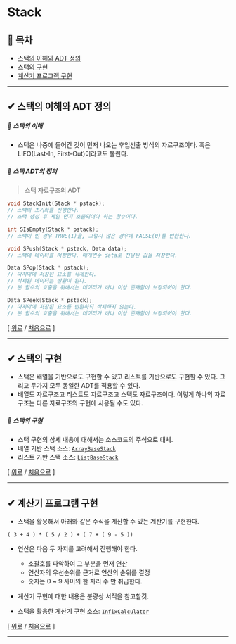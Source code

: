 ﻿# Stack
## 📝 목차
- [스택의 이해와 ADT 정의](https://github.com/choisb/Study-DataStructure/tree/master/05_Stack#-스택의-이해와-ADT-정의)
- [스택의 구현](https://github.com/choisb/Study-DataStructure/tree/master/05_Stack#-스택의-구현)
- [계산기 프로그램 구현](https://github.com/choisb/Study-DataStructure/tree/master/05_Stack#-계산기-프로그램-구현)
___

## ✔ 스택의 이해와 ADT 정의
##### 📍 스택의 이해
- 스택은 나중에 들어간 것이 먼저 나오는 후입선출 방식의 자료구조이다. 혹은 LIFO(Last-In, First-Out)이라고도 불린다.

##### 📍 스택 ADT의 정의
> 스택 자료구조의 ADT
```c
void StackInit(Stack * pstack);
// 스택의 초기화를 진행한다.
// 스택 생성 후 제일 먼저 호출되어야 하는 함수이다.

int SIsEmpty(Stack * pstack);
// 스택이 빈 경우 TRUE(1)을, 그렇지 않은 경우에 FALSE(0)를 반환한다.

void SPush(Stack * pstack, Data data);
// 스택에 데이터를 저장한다. 매개변수 data로 전달된 값을 저장한다.

Data SPop(Stack * pstack);
// 마지막에 저장된 요소를 삭제한다.
// 삭제된 데이터는 반환이 된다.
// 본 함수의 호출을 위해서는 데이터가 하나 이상 존재함이 보장되어야 한다.

Data SPeek(Stack * pstack);
// 마지막에 저장된 요소를 반환하되 삭제하지 않는다.
// 본 함수의 호출을 위해서는 데이터가 하나 이상 존재함이 보장되어야 한다.
```

[
[위로](https://github.com/choisb/Study-DataStructure/tree/master/05_Stack#stack) 
/ 
[처음으로](https://github.com/choisb/Study-DataStructure/blob/master/README.md#data-structure)
]
___

## ✔ 스택의 구현
- 스택은 배열을 기반으로도 구현할 수 있고 리스트를 기반으로도 구현할 수 있다. 
그리고 두가지 모두 동일한 ADT를 적용할 수 있다.
- 배열도 자료구조고 리스트도 자료구조고 스택도 자료구조이다. 
이렇게 하나의 자료구조는 다른 자료구조의 구현에 사용될 수도 있다.

##### 📍 스택의 구현
- 스택 구현의 상세 내용에 대해서는 소스코드의 주석으로 대체.
- 배열 기반 스택 소스: [`ArrayBaseStack`](https://github.com/choisb/Study-DataStructure/tree/master/05_Stack/ArrayBaseStack)
- 리스트 기반 스택 소스: [`ListBaseStack`](https://github.com/choisb/Study-DataStructure/tree/master/05_Stack/ListBaseStack)

[
[위로](https://github.com/choisb/Study-DataStructure/tree/master/05_Stack#stack) 
/ 
[처음으로](https://github.com/choisb/Study-DataStructure/blob/master/README.md#data-structure)
]
___

## ✔ 계산기 프로그램 구현
- 스택을 활용해서 아래와 같은 수식을 계산할 수 있는 계산기를 구현한다.
```
( 3 + 4 ) * ( 5 / 2 ) + ( 7 + ( 9 - 5 ))
```
- 연산은 다음 두 가지를 고려해서 진행해야 한다.
  - 소괄호를 파악하여 그 부분을 먼저 연산
  - 연산자의 우선순위를 근거로 연산의 순위를 결정
  - 숫자는 0 ~ 9 사이의 한 자리 수 만 취급한다.

- 계산기 구현에 대한 내용은 분량상 서적을 참고할것.
- 스택을 활용한 계산기 구현 소스: [`InfixCalculator`](https://github.com/choisb/Study-DataStructure/tree/master/05_Stack/InfixCalculator)  

[
[위로](https://github.com/choisb/Study-DataStructure/tree/master/05_Stack#stack) 
/ 
[처음으로](https://github.com/choisb/Study-DataStructure/blob/master/README.md#data-structure)
]
___